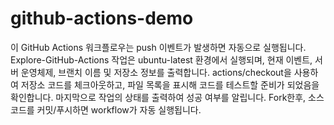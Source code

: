# github-actions-demo

이 GitHub Actions 워크플로우는 push 이벤트가 발생하면 자동으로 실행됩니다. 
Explore-GitHub-Actions 작업은 ubuntu-latest 환경에서 실행되며, 현재 이벤트, 서버 운영체제, 브랜치 이름 및 저장소 정보를 출력합니다. 
actions/checkout을 사용하여 저장소 코드를 체크아웃하고, 파일 목록을 표시해 코드를 테스트할 준비가 되었음을 확인합니다. 
마지막으로 작업의 상태를 출력하여 성공 여부를 알립니다. 
Fork한후, 소스 코드를 커밋/푸시하면 workflow가 자동 실행됩니다.
